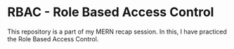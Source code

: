 # RBAC - Role Based Access Control
This repository is a part of my MERN recap session. In this, I have practiced the Role Based Access Control.
